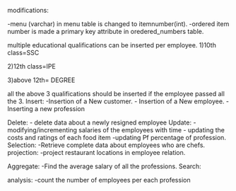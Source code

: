 modifications:

-menu (varchar) in menu table is changed to itemnumber(int).
-ordered item number is made a primary key attribute in oredered_numbers table.


multiple educational qualifications can be inserted per employee.
1)10th class=SSC

2)12th class=IPE

3)above 12th= DEGREE

all the above 3 qualifications should be inserted if the employee passed all the 3.
Insert:
     -Insertion of a New customer.
     - Insertion of a New employee.
    -Inserting a new profession
       
       
Delete:
    - delete data about a newly resigned employee
Update:
    -modifying/incrementing salaries of the employees with time
    - updating the costs and ratings of each food item
    -updating Pf percentage of profession.
Selection:
    -Retrieve complete data about employees who are chefs.
projection:
    -project restaurant locations in employee relation.
    
Aggregate:
    -Find the average salary  of all the professions.
Search:
        
analysis:
    -count the number of employees per each profession 
